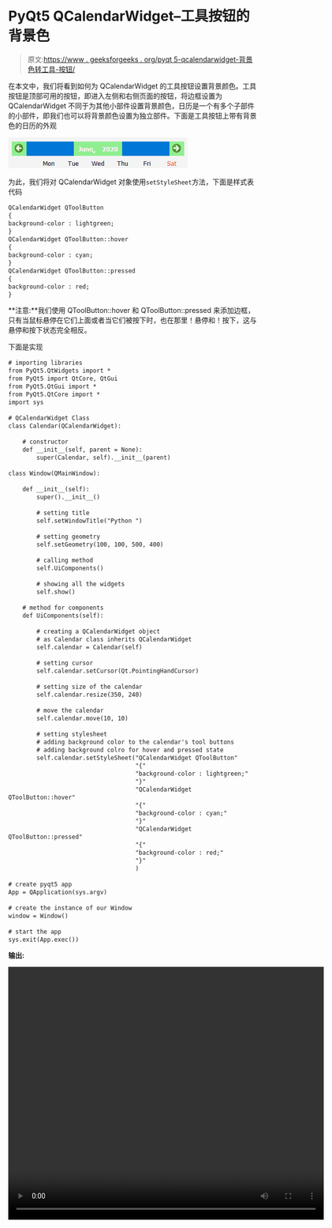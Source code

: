 # PyQt5 QCalendarWidget–工具按钮的背景色

> 原文:[https://www . geeksforgeeks . org/pyqt 5-qcalendarwidget-背景色转工具-按钮/](https://www.geeksforgeeks.org/pyqt5-qcalendarwidget-background-color-to-the-tool-buttons/)

在本文中，我们将看到如何为 QCalendarWidget 的工具按钮设置背景颜色。工具按钮是顶部可用的按钮，即进入左侧和右侧页面的按钮，将边框设置为 QCalendarWidget 不同于为其他小部件设置背景颜色，日历是一个有多个子部件的小部件，即我们也可以将背景颜色设置为独立部件。下面是工具按钮上带有背景色的日历的外观

![](img/8636e1290a60adc7e2e957c0aa7eba5b.png)

为此，我们将对 QCalendarWidget 对象使用`setStyleSheet`方法，下面是样式表代码

```
QCalendarWidget QToolButton
{
background-color : lightgreen;
}
QCalendarWidget QToolButton::hover
{
background-color : cyan;
}
QCalendarWidget QToolButton::pressed
{
background-color : red;
}

```

**注意:**我们使用 QToolButton::hover 和 QToolButton::pressed 来添加边框，只有当鼠标悬停在它们上面或者当它们被按下时，也在那里！悬停和！按下，这与悬停和按下状态完全相反。

下面是实现

```
# importing libraries
from PyQt5.QtWidgets import * 
from PyQt5 import QtCore, QtGui
from PyQt5.QtGui import * 
from PyQt5.QtCore import * 
import sys

# QCalendarWidget Class
class Calendar(QCalendarWidget):

    # constructor
    def __init__(self, parent = None):
        super(Calendar, self).__init__(parent)

class Window(QMainWindow):

    def __init__(self):
        super().__init__()

        # setting title
        self.setWindowTitle("Python ")

        # setting geometry
        self.setGeometry(100, 100, 500, 400)

        # calling method
        self.UiComponents()

        # showing all the widgets
        self.show()

    # method for components
    def UiComponents(self):

        # creating a QCalendarWidget object
        # as Calendar class inherits QCalendarWidget
        self.calendar = Calendar(self)

        # setting cursor
        self.calendar.setCursor(Qt.PointingHandCursor)

        # setting size of the calendar
        self.calendar.resize(350, 240)

        # move the calendar
        self.calendar.move(10, 10)

        # setting stylesheet
        # adding background color to the calendar's tool buttons
        # adding background colro for hover and pressed state
        self.calendar.setStyleSheet("QCalendarWidget QToolButton"
                                    "{"
                                    "background-color : lightgreen;"
                                    "}"
                                    "QCalendarWidget QToolButton::hover"
                                    "{"
                                    "background-color : cyan;"
                                    "}"
                                    "QCalendarWidget QToolButton::pressed"
                                    "{"
                                    "background-color : red;"
                                    "}"
                                    )

# create pyqt5 app
App = QApplication(sys.argv)

# create the instance of our Window
window = Window()

# start the app
sys.exit(App.exec())
```

**输出:**

<video class="wp-video-shortcode" id="video-434781-1" width="640" height="512" preload="metadata" controls=""><source type="video/mp4" src="https://media.geeksforgeeks.org/wp-content/uploads/20200618001832/Python-2020-06-18-00-17-56.mp4?_=1">[https://media.geeksforgeeks.org/wp-content/uploads/20200618001832/Python-2020-06-18-00-17-56.mp4](https://media.geeksforgeeks.org/wp-content/uploads/20200618001832/Python-2020-06-18-00-17-56.mp4)</video>